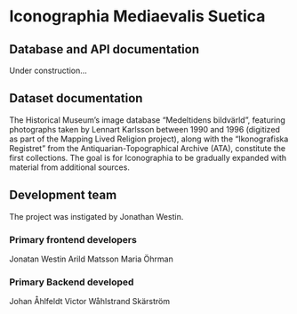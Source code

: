 # Iconographia Mediaevalis Suetica

## Database and API documentation
Under construction...


## Dataset documentation
The Historical Museum’s image database “Medeltidens bildvärld”, featuring photographs taken by Lennart Karlsson between 1990 and 1996 (digitized as part of the Mapping Lived Religion project), along with the “Ikonografiska Registret” from the Antiquarian-Topographical Archive (ATA), constitute the first collections. The goal is for Iconographia to be gradually expanded with material from additional sources.


## Development team
The project was instigated by Jonathan Westin.

### Primary frontend developers
Jonatan Westin
Arild Matsson
Maria Öhrman

### Primary Backend developed
Johan Åhlfeldt
Victor Wåhlstrand Skärström


